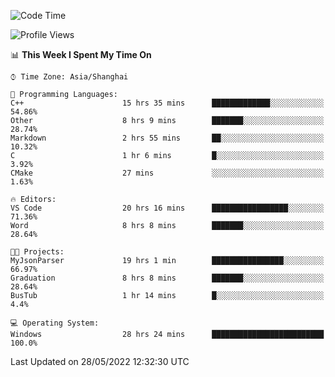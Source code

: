 <!--START_SECTION:waka-->
![Code Time](http://img.shields.io/badge/Code%20Time-69%20hrs%2058%20mins-blue)

![Profile Views](http://img.shields.io/badge/Profile%20Views-5-blue)

📊 **This Week I Spent My Time On** 

```text
⌚︎ Time Zone: Asia/Shanghai

💬 Programming Languages: 
C++                      15 hrs 35 mins      █████████████░░░░░░░░░░░░   54.86% 
Other                    8 hrs 9 mins        ███████░░░░░░░░░░░░░░░░░░   28.74% 
Markdown                 2 hrs 55 mins       ██░░░░░░░░░░░░░░░░░░░░░░░   10.32% 
C                        1 hr 6 mins         █░░░░░░░░░░░░░░░░░░░░░░░░   3.92% 
CMake                    27 mins             ░░░░░░░░░░░░░░░░░░░░░░░░░   1.63%

🔥 Editors: 
VS Code                  20 hrs 16 mins      █████████████████░░░░░░░░   71.36% 
Word                     8 hrs 8 mins        ███████░░░░░░░░░░░░░░░░░░   28.64%

🐱‍💻 Projects: 
MyJsonParser             19 hrs 1 min        ████████████████░░░░░░░░░   66.97% 
Graduation               8 hrs 8 mins        ███████░░░░░░░░░░░░░░░░░░   28.64% 
BusTub                   1 hr 14 mins        █░░░░░░░░░░░░░░░░░░░░░░░░   4.4%

💻 Operating System: 
Windows                  28 hrs 24 mins      █████████████████████████   100.0%

```


 Last Updated on 28/05/2022 12:32:30 UTC
<!--END_SECTION:waka-->